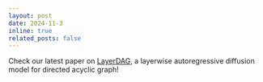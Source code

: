 ```yaml
---
layout: post
date: 2024-11-3
inline: true
related_posts: false
---
```


Check our latest paper on [LayerDAG](https://arxiv.org/abs/2411.02322), a layerwise autoregressive diffusion model for directed acyclic graph!

